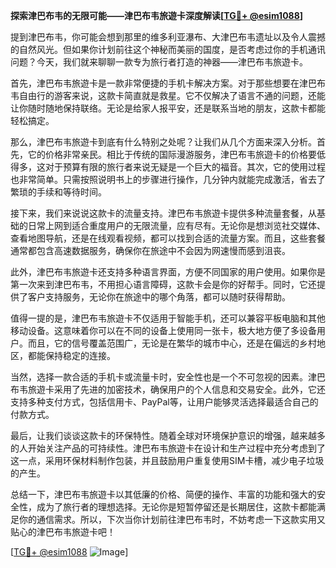 **探索津巴布韦的无限可能——津巴布韦旅遊卡深度解读[[TG💪+ @esim1088](https://t.me/s/esim1088)]**

提到津巴布韦，你可能会想到那里的维多利亚瀑布、大津巴布韦遗址以及令人震撼的自然风光。但如果你计划前往这个神秘而美丽的国度，是否考虑过你的手机通讯问题？今天，我们就来聊聊一款专为旅行者打造的神器——津巴布韦旅遊卡。

首先，津巴布韦旅遊卡是一款非常便捷的手机卡解决方案。对于那些想要在津巴布韦自由行的游客来说，这款卡简直就是救星。它不仅解决了语言不通的问题，还能让你随时随地保持联络。无论是给家人报平安，还是联系当地的朋友，这款卡都能轻松搞定。

那么，津巴布韦旅遊卡到底有什么特别之处呢？让我们从几个方面来深入分析。首先，它的价格非常亲民。相比于传统的国际漫游服务，津巴布韦旅遊卡的价格要低得多，这对于预算有限的旅行者来说无疑是一个巨大的福音。其次，它的使用过程也非常简单。只需按照说明书上的步骤进行操作，几分钟内就能完成激活，省去了繁琐的手续和等待时间。

接下来，我们来说说这款卡的流量支持。津巴布韦旅遊卡提供多种流量套餐，从基础的日常上网到适合重度用户的无限流量，应有尽有。无论你是想浏览社交媒体、查看地图导航，还是在线观看视频，都可以找到合适的流量方案。而且，这些套餐通常都包含高速数据服务，确保你在旅途中不会因为网速慢而感到沮丧。

此外，津巴布韦旅遊卡还支持多种语言界面，方便不同国家的用户使用。如果你是第一次来到津巴布韦，不用担心语言障碍，这款卡会是你的好帮手。同时，它还提供了客户支持服务，无论你在旅途中的哪个角落，都可以随时获得帮助。

值得一提的是，津巴布韦旅遊卡不仅适用于智能手机，还可以兼容平板电脑和其他移动设备。这意味着你可以在不同的设备上使用同一张卡，极大地方便了多设备用户。而且，它的信号覆盖范围广，无论是在繁华的城市中心，还是在偏远的乡村地区，都能保持稳定的连接。

当然，选择一款合适的手机卡或流量卡时，安全性也是一个不可忽视的因素。津巴布韦旅遊卡采用了先进的加密技术，确保用户的个人信息和交易安全。此外，它还支持多种支付方式，包括信用卡、PayPal等，让用户能够灵活选择最适合自己的付款方式。

最后，让我们谈谈这款卡的环保特性。随着全球对环境保护意识的增强，越来越多的人开始关注产品的可持续性。津巴布韦旅遊卡在设计和生产过程中充分考虑到了这一点，采用环保材料制作包装，并且鼓励用户重复使用SIM卡槽，减少电子垃圾的产生。

总结一下，津巴布韦旅遊卡以其低廉的价格、简便的操作、丰富的功能和强大的安全性，成为了旅行者的理想选择。无论你是短暂停留还是长期居住，这款卡都能满足你的通信需求。所以，下次当你计划前往津巴布韦时，不妨考虑一下这款实用又贴心的津巴布韦旅遊卡吧！

[[TG💪+ @esim1088](https://t.me/s/esim1088) ![Image](https://i.postimg.cc/4NQfJmqS/Snipaste-2025-05-13-00-14-12.png)]